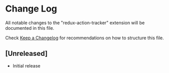 # Change Log

All notable changes to the "redux-action-tracker" extension will be documented in this file.

Check [Keep a Changelog](http://keepachangelog.com/) for recommendations on how to structure this file.

## [Unreleased]

- Initial release